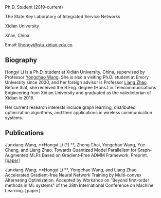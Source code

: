 Ph.D. Student (2019-current)

The State Key Laboratory of Integrated Service Networks

Xidian University

Xi'an, China

Email: lihongyi@stu.xidian.edu.cn

## Biography
Hongyi Li is a Ph.D. student at Xidian University, China, supervised by Professor [Yongchao Wang](https://web.xidian.edu.cn/ychwang/index.html). She is also a visiting Ph.D. student at Emory University since 2020, and her foreign advisor is Professor [Liang Zhao](http://cs.emory.edu/~lzhao41/). Before that, she received the B.Eng. degree (Hons.) in Telecommunications Engineering from Xidian University and graduated as the valedictorian of Xidian in 2019. 

Her current research interests include graph learning, distributed optimization algorithms, and their applications in wireless communication systems. 

## Publications
Junxiang Wang, **Hongyi Li (*) **, Zheng Chai, Yongchao Wang, Yue Cheng, and Liang Zhao. 
Towards Quantized Model Parallelism for Graph-Augmented MLPs Based on Gradient-Free ADMM Framework. 
Preprint. [[paper]](https://www.researchgate.net/publication/351744585_Towards_Quantized_Model_Parallelism_for_Graph-Augmented_MLPs_Based_on_Gradient-Free_ADMM_framework)

Junxiang Wang, **Hongyi Li **, Yongchao Wang, and Liang Zhao. 
Accelerated Gradient-free Neural Network Training by Multi-convex Alternating Optimization.
Accepted by Workshop on ”Beyond first-order methods in ML systems” of the 38th International Conference on Machine Learning. [paper]
